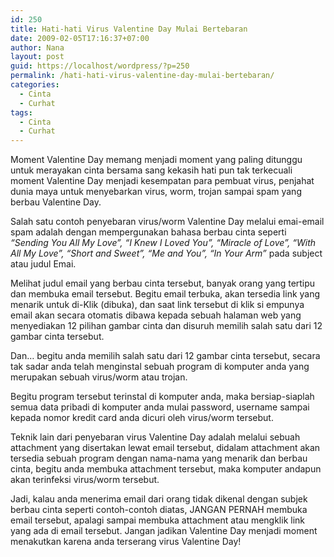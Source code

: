 ```yaml
---
id: 250
title: Hati-hati Virus Valentine Day Mulai Bertebaran
date: 2009-02-05T17:16:37+07:00
author: Nana
layout: post
guid: https://localhost/wordpress/?p=250
permalink: /hati-hati-virus-valentine-day-mulai-bertebaran/
categories:
  - Cinta
  - Curhat
tags:
  - Cinta
  - Curhat
---
```

Moment Valentine Day memang menjadi moment yang paling ditunggu untuk merayakan cinta bersama sang kekasih hati pun tak terkecuali moment Valentine Day menjadi kesempatan para pembuat virus, penjahat dunia maya untuk menyebarkan virus, worm, trojan sampai spam yang berbau Valentine Day.

Salah satu contoh penyebaran virus/worm Valentine Day melalui emai-email spam adalah dengan mempergunakan bahasa berbau cinta seperti _“Sending You All My Love”, “I Knew I Loved You”, “Miracle of Love”, “With All My Love”, “Short and Sweet”, “Me and You”, “In Your Arm”_ pada subject atau judul Emai.

Melihat judul email yang berbau cinta tersebut, banyak orang yang tertipu dan membuka email tersebut. Begitu email terbuka, akan tersedia link yang menarik untuk di-Klik (dibuka), dan saat link tersebut di klik si empunya email akan secara otomatis dibawa kepada sebuah halaman web yang menyediakan 12 pilihan gambar cinta dan disuruh memilih salah satu dari 12 gambar cinta tersebut.

Dan… begitu anda memilih salah satu dari 12 gambar cinta tersebut, secara tak sadar anda telah menginstal sebuah program di komputer anda yang merupakan sebuah virus/worm atau trojan.

Begitu program tersebut terinstal di komputer anda, maka bersiap-siaplah semua data pribadi di komputer anda mulai password, username sampai kepada nomor kredit card anda dicuri oleh virus/worm tersebut.

Teknik lain dari penyebaran virus Valentine Day adalah melalui sebuah attachment yang disertakan lewat email tersebut, didalam attachment akan tersedia sebuah program dengan nama-nama yang menarik dan berbau cinta, begitu anda membuka attachment tersebut, maka komputer andapun akan terinfeksi virus/worm tersebut.

Jadi, kalau anda menerima email dari orang tidak dikenal dengan subjek berbau cinta seperti contoh-contoh diatas, JANGAN PERNAH membuka email tersebut, apalagi sampai membuka attachment atau mengklik link yang ada di email tersebut. Jangan jadikan Valentine Day menjadi moment menakutkan karena anda terserang virus Valentine Day!